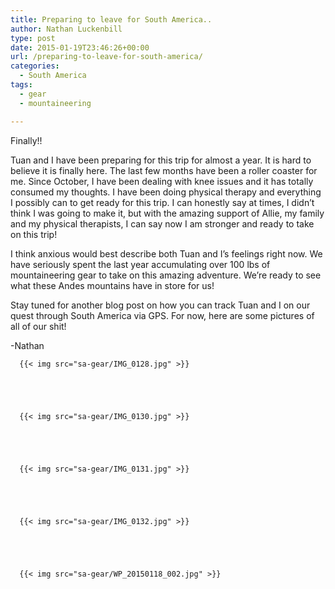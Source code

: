 ```yaml
---
title: Preparing to leave for South America..
author: Nathan Luckenbill
type: post
date: 2015-01-19T23:46:26+00:00
url: /preparing-to-leave-for-south-america/
categories:
  - South America
tags:
  - gear
  - mountaineering

---
```

Finally!!

Tuan and I have been preparing for this trip for almost a year. It is hard to believe it is finally here. The last few months have been a roller coaster for me. Since October, I have been dealing with knee issues and it has totally consumed my thoughts. I have been doing physical therapy and everything I possibly can to get ready for this trip. I can honestly say at times, I didn’t think I was going to make it, but with the amazing support of Allie, my family and my physical therapists, I can say now I am stronger and ready to take on this trip!

I think anxious would best describe both Tuan and I’s feelings right now. We have seriously spent the last year accumulating over 100 lbs of mountaineering gear to take on this amazing adventure. We’re ready to see what these Andes mountains have in store for us!

Stay tuned for another blog post on how you can track Tuan and I on our quest through South America via GPS. For now, here are some pictures of all of our shit!

-Nathan





      {{< img src="sa-gear/IMG_0128.jpg" >}}
                
    



      {{< img src="sa-gear/IMG_0130.jpg" >}}
                
    



      {{< img src="sa-gear/IMG_0131.jpg" >}}
                
    



      {{< img src="sa-gear/IMG_0132.jpg" >}}
                
    



      {{< img src="sa-gear/WP_20150118_002.jpg" >}}
               